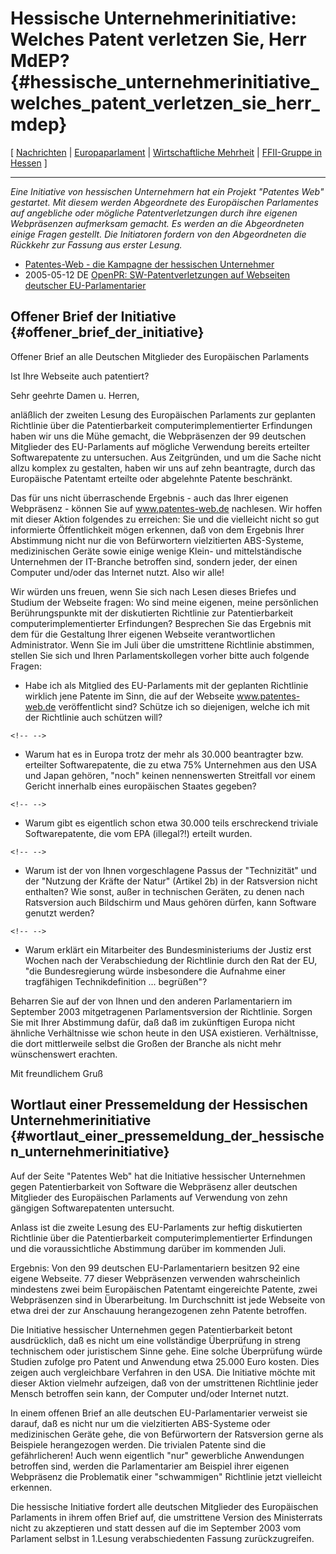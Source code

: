 # Hessische Unternehmerinitiative: Welches Patent verletzen Sie, Herr MdEP? {#hessische_unternehmerinitiative_welches_patent_verletzen_sie_herr_mdep}

\[ [ Nachrichten](SwpatcninoDe "wikilink") \|
[Europaparlament](http://www.europarl.de "wikilink") \| [Wirtschaftliche
Mehrheit](http://www.wirtschaftliche-mehrheit.de "wikilink") \| [
FFII-Gruppe in Hessen](FfiiDeHesDe "wikilink") \]

------------------------------------------------------------------------

*Eine Initiative von hessischen Unternehmern hat ein Projekt \"Patentes
Web\" gestartet. Mit diesem werden Abgeordnete des Europäischen
Parlamentes auf angebliche oder mögliche Patentverletzungen durch ihre
eigenen Webpräsenzen aufmerksam gemacht. Es werden an die Abgeordneten
einige Fragen gestellt. Die Initiatoren fordern von den Abgeordneten die
Rückkehr zur Fassung aus erster Lesung.*

-   [Patentes-Web - die Kampagne der hessischen
    Unternehmer](http://www.patentes-web.de "wikilink")
-   2005-05-12 DE [OpenPR: SW-Patentverletzungen auf Webseiten deutscher
    EU-Parlamentarier](http://openpr.de/news/47276-sw-patentverletzungen-auf-webseiten-deutscher-eu-parlamentarier.html "wikilink")

## Offener Brief der Initiative {#offener_brief_der_initiative}

Offener Brief an alle Deutschen Mitglieder des Europäischen Parlaments

Ist Ihre Webseite auch patentiert?

Sehr geehrte Damen u. Herren,

anläßlich der zweiten Lesung des Europäischen Parlaments zur geplanten
Richtlinie über die Patentierbarkeit computerimplementierter Erfindungen
haben wir uns die Mühe gemacht, die Webpräsenzen der 99 deutschen
Mitglieder des EU-Parlaments auf mögliche Verwendung bereits erteilter
Softwarepatente zu untersuchen. Aus Zeitgründen, und um die Sache nicht
allzu komplex zu gestalten, haben wir uns auf zehn beantragte, durch das
Europäische Patentamt erteilte oder abgelehnte Patente beschränkt.

Das für uns nicht überraschende Ergebnis - auch das Ihrer eigenen
Webpräsenz - können Sie auf www.patentes-web.de nachlesen. Wir hoffen
mit dieser Aktion folgendes zu erreichen: Sie und die vielleicht nicht
so gut informierte Öffentlichkeit mögen erkennen, daß von dem Ergebnis
Ihrer Abstimmung nicht nur die von Befürwortern vielzitierten
ABS-Systeme, medizinischen Geräte sowie einige wenige Klein- und
mittelständische Unternehmen der IT-Branche betroffen sind, sondern
jeder, der einen Computer und/oder das Internet nutzt. Also wir alle!

Wir würden uns freuen, wenn Sie sich nach Lesen dieses Briefes und
Studium der Webseite fragen: Wo sind meine eigenen, meine persönlichen
Berührungspunkte mit der diskutierten Richtlinie zur Patentierbarkeit
computerimplementierter Erfindungen? Besprechen Sie das Ergebnis mit dem
für die Gestaltung Ihrer eigenen Webseite verantwortlichen
Administrator. Wenn Sie im Juli über die umstrittene Richtlinie
abstimmen, stellen Sie sich und Ihren Parlamentskollegen vorher bitte
auch folgende Fragen:

-   Habe ich als Mitglied des EU-Parlaments mit der geplanten Richtlinie
    wirklich jene Patente im Sinn, die auf der Webseite
    www.patentes-web.de veröffentlicht sind? Schütze ich so diejenigen,
    welche ich mit der Richtlinie auch schützen will?

```{=html}
<!-- -->
```
-   Warum hat es in Europa trotz der mehr als 30.000 beantragter bzw.
    erteilter Softwarepatente, die zu etwa 75% Unternehmen aus den USA
    und Japan gehören, \"noch\" keinen nennenswerten Streitfall vor
    einem Gericht innerhalb eines europäischen Staates gegeben?

```{=html}
<!-- -->
```
-   Warum gibt es eigentlich schon etwa 30.000 teils erschreckend
    triviale Softwarepatente, die vom EPA (illegal?!) erteilt wurden.

```{=html}
<!-- -->
```
-   Warum ist der von Ihnen vorgeschlagene Passus der \"Technizität\"
    und der \"Nutzung der Kräfte der Natur\" (Artikel 2b) in der
    Ratsversion nicht enthalten? Wie sonst, außer in technischen
    Geräten, zu denen nach Ratsversion auch Bildschirm und Maus gehören
    dürfen, kann Software genutzt werden?

```{=html}
<!-- -->
```
-   Warum erklärt ein Mitarbeiter des Bundesministeriums der Justiz erst
    Wochen nach der Verabschiedung der Richtlinie durch den Rat der EU,
    \"die Bundesregierung würde insbesondere die Aufnahme einer
    tragfähigen Technikdefinition \... begrüßen\"?

Beharren Sie auf der von Ihnen und den anderen Parlamentariern im
September 2003 mitgetragenen Parlamentsversion der Richtlinie. Sorgen
Sie mit Ihrer Abstimmung dafür, daß daß im zukünftigen Europa nicht
ähnliche Verhältnisse wie schon heute in den USA existieren.
Verhältnisse, die dort mittlerweile selbst die Großen der Branche als
nicht mehr wünschenswert erachten.

Mit freundlichem Gruß

## Wortlaut einer Pressemeldung der Hessischen Unternehmerinitiative {#wortlaut_einer_pressemeldung_der_hessischen_unternehmerinitiative}

Auf der Seite \"Patentes Web\" hat die Initiative hessischer Unternehmen
gegen Patentierbarkeit von Software die Webpräsenz aller deutschen
Mitglieder des Europäischen Parlaments auf Verwendung von zehn gängigen
Softwarepatenten untersucht.

Anlass ist die zweite Lesung des EU-Parlaments zur heftig diskutierten
Richtlinie über die Patentierbarkeit computerimplementierter Erfindungen
und die voraussichtliche Abstimmung darüber im kommenden Juli.

Ergebnis: Von den 99 deutschen EU-Parlamentariern besitzen 92 eine
eigene Webseite. 77 dieser Webpräsenzen verwenden wahrscheinlich
mindestens zwei beim Europäischen Patentamt eingereichte Patente, zwei
Webpräsenzen sind in Überarbeitung. Im Durchschnitt ist jede Webseite
von etwa drei der zur Anschauung herangezogenen zehn Patente betroffen.

Die Initiative hessischer Unternehmen gegen Patentierbarkeit betont
ausdrücklich, daß es nicht um eine vollständige Überprüfung in streng
technischem oder juristischem Sinne gehe. Eine solche Überprüfung würde
Studien zufolge pro Patent und Anwendung etwa 25.000 Euro kosten. Dies
zeigen auch vergleichbare Verfahren in den USA. Die Initiative möchte
mit dieser Aktion vielmehr aufzeigen, daß von der umstrittenen
Richtlinie jeder Mensch betroffen sein kann, der Computer und/oder
Internet nutzt.

In einem offenen Brief an alle deutschen EU-Parlamentarier verweist sie
darauf, daß es nicht nur um die vielzitierten ABS-Systeme oder
medizinischen Geräte gehe, die von Befürwortern der Ratsversion gerne
als Beispiele herangezogen werden. Die trivialen Patente sind die
gefährlicheren! Auch wenn eigentlich \"nur\" gewerbliche Anwendungen
betroffen sind, werden die Parlamentarier am Beispiel ihrer eigenen
Webpräsenz die Problematik einer \"schwammigen\" Richtlinie jetzt
vielleicht erkennen.

Die hessische Initiative fordert alle deutschen Mitglieder des
Europäischen Parlaments in ihrem offen Brief auf, die umstrittene
Version des Ministerrats nicht zu akzeptieren und statt dessen auf die
im September 2003 vom Parlament selbst in 1.Lesung verabschiedenten
Fassung zurückzugreifen.

## 
